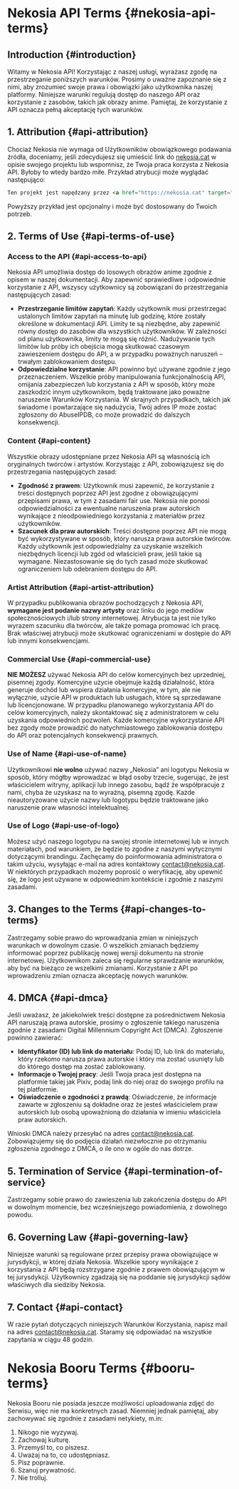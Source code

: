 [//]: # (Title: Terms of Service - Nekosia Docs)
[//]: # (Description: )
[//]: # (Tags: )
[//]: # (Canonical: tos)
[//]: # (Creation date: 2024-08-18)
[//]: # (Last update: 2024-08-18)
[//]: # (Contributors: Sefinek)

# Nekosia API Terms {#nekosia-api-terms}

## Introduction {#introduction}
Witamy w Nekosia API! Korzystając z naszej usługi, wyrażasz zgodę na przestrzeganie poniższych warunków.
Prosimy o uważne zapoznanie się z nimi, aby zrozumieć swoje prawa i obowiązki jako użytkownika naszej platformy.
Niniejsze warunki regulują dostęp do naszego API oraz korzystanie z zasobów, takich jak obrazy anime. Pamiętaj, że korzystanie z API oznacza pełną akceptację tych warunków.

## 1. Attribution {#api-attribution}
Chociaż Nekosia nie wymaga od Użytkowników obowiązkowego podawania źródła, doceniamy, jeśli zdecydujesz się umieścić link do [nekosia.cat](https://nekosia.cat) w opisie swojego projektu lub wspomnisz, że Twoja praca korzysta z Nekosia API.
Byłoby to wtedy bardzo miłe. Przykład atrybucji może wyglądać następująco:
```html
Ten projekt jest napędzany przez <a href="https://nekosia.cat" target="_blank" title="Enhance your projects with the magic of anime and a touch of feline charm meow~~! Discover why switching to Nekosia is the purrfect choice!">Nekosia API</a>.
```

Powyższy przykład jest opcjonalny i może być dostosowany do Twoich potrzeb.

## 2. Terms of Use {#api-terms-of-use}

### Access to the API {#api-access-to-api}
Nekosia API umożliwia dostęp do losowych obrazów anime zgodnie z opisem w naszej dokumentacji. Aby zapewnić sprawiedliwe i odpowiednie korzystanie z API, wszyscy użytkownicy są zobowiązani do przestrzegania następujących zasad:
- **Przestrzeganie limitów zapytań**: Każdy użytkownik musi przestrzegać ustalonych limitów zapytań na minutę lub godzinę, które zostały określone w dokumentacji API. Limity te są niezbędne, aby zapewnić równy dostęp do zasobów dla wszystkich użytkowników. W zależności od planu użytkownika, limity te mogą się różnić. Nadużywanie tych limitów lub próby ich obejścia mogą skutkować czasowym zawieszeniem dostępu do API, a w przypadku poważnych naruszeń – trwałym zablokowaniem dostępu.
- **Odpowiedzialne korzystanie**: API powinno być używane zgodnie z jego przeznaczeniem. Wszelkie próby manipulowania funkcjonalnością API, omijania zabezpieczeń lub korzystania z API w sposób, który może zaszkodzić innym użytkownikom, będą traktowane jako poważne naruszenie Warunków Korzystania. W skrajnych przypadkach, takich jak świadome i powtarzające się nadużycia, Twój adres IP może zostać zgłoszony do AbuseIPDB, co może prowadzić do dalszych konsekwencji.

### Content {#api-content}
Wszystkie obrazy udostępniane przez Nekosia API są własnością ich oryginalnych twórców i artystów. Korzystając z API, zobowiązujesz się do przestrzegania następujących zasad:
- **Zgodność z prawem**: Użytkownik musi zapewnić, że korzystanie z treści dostępnych poprzez API jest zgodne z obowiązującymi przepisami prawa, w tym z zasadami fair use. Nekosia nie ponosi odpowiedzialności za ewentualne naruszenia praw autorskich wynikające z nieodpowiedniego korzystania z materiałów przez użytkowników.
- **Szacunek dla praw autorskich**: Treści dostępne poprzez API nie mogą być wykorzystywane w sposób, który narusza prawa autorskie twórców. Każdy użytkownik jest odpowiedzialny za uzyskanie wszelkich niezbędnych licencji lub zgód od właścicieli praw, jeśli takie są wymagane. Niezastosowanie się do tych zasad może skutkować ograniczeniem lub odebraniem dostępu do API.

### Artist Attribution {#api-artist-attribution}
W przypadku publikowania obrazów pochodzących z Nekosia API, **wymagane jest podanie nazwy artysty** oraz linku do jego mediów społecznościowych i/lub strony internetowej. Atrybucja ta jest nie tylko wyrazem szacunku dla twórców, ale także pomaga promować ich pracę. Brak właściwej atrybucji może skutkować ograniczeniami w dostępie do API lub innymi konsekwencjami.

### Commercial Use {#api-commercial-use}
**NIE MOŻESZ** używać Nekosia API do celów komercyjnych bez uprzedniej, pisemnej zgody.
Komercyjne użycie obejmuje każdą działalność, która generuje dochód lub wspiera działania komercyjne, w tym, ale nie wyłącznie, użycie API w produktach lub usługach, które są sprzedawane lub licencjonowane.
W przypadku planowanego wykorzystania API do celów komercyjnych, należy skontaktować się z administratorem w celu uzyskania odpowiednich pozwoleń.
Każde komercyjne wykorzystanie API bez zgody może prowadzić do natychmiastowego zablokowania dostępu do API oraz potencjalnych konsekwencji prawnych.

### Use of Name {#api-use-of-name}
Użytkownikowi **nie wolno** używać nazwy „Nekosia” ani logotypu Nekosia w sposób, który mógłby wprowadzać w błąd osoby trzecie, sugerując, że jest właścicielem witryny, aplikacji lub innego zasobu, bądź że współpracuje z nami, chyba że uzyskasz na to wyraźną, pisemną zgodę.
Każde nieautoryzowane użycie nazwy lub logotypu będzie traktowane jako naruszenie praw własności intelektualnej.

### Use of Logo {#api-use-of-logo}
Możesz użyć naszego logotypu na swojej stronie internetowej lub w innych materiałach, pod warunkiem, że będzie to zgodne z naszymi wytycznymi dotyczącymi brandingu.
Zachęcamy do poinformowania administratora o takim użyciu, wysyłając e-mail na adres kontaktowy contact@nekosia.cat.
W niektórych przypadkach możemy poprosić o weryfikację, aby upewnić się, że logo jest używane w odpowiednim kontekście i zgodnie z naszymi zasadami.

## 3. Changes to the Terms {#api-changes-to-terms}
Zastrzegamy sobie prawo do wprowadzania zmian w niniejszych warunkach w dowolnym czasie.
O wszelkich zmianach będziemy informować poprzez publikację nowej wersji dokumentu na stronie internetowej.
Użytkownikom zaleca się regularne sprawdzanie warunków, aby być na bieżąco ze wszelkimi zmianami. Korzystanie z API po wprowadzeniu zmian oznacza akceptację nowych warunków.

## 4. DMCA {#api-dmca}
Jeśli uważasz, że jakiekolwiek treści dostępne za pośrednictwem Nekosia API naruszają prawa autorskie, prosimy o zgłoszenie takiego naruszenia zgodnie z zasadami Digital Millennium Copyright Act (DMCA).
Zgłoszenie powinno zawierać:
- **Identyfikator (ID) lub link do materiału**: Podaj ID, lub link do materiału, który rzekomo narusza prawa autorskie i który ma zostać usunięty lub do którego dostęp ma zostać zablokowany.
- **Informacje o Twojej pracy**: Jeśli Twoja praca jest dostępna na platformie takiej jak Pixiv, podaj link do niej oraz do swojego profilu na tej platformie.
- **Oświadczenie o zgodności z prawdą**: Oświadczenie, że informacje zawarte w zgłoszeniu są dokładne oraz że jesteś właścicielem praw autorskich lub osobą upoważnioną do działania w imieniu właściciela praw autorskich.

Wnioski DMCA należy przesyłać na adres contact@nekosia.cat. Zobowiązujemy się do podjęcia działań niezwłocznie po otrzymaniu zgłoszenia zgodnego z DMCA, o ile ono w ogóle do nas dotrze.

## 5. Termination of Service {#api-termination-of-service}
Zastrzegamy sobie prawo do zawieszenia lub zakończenia dostępu do API w dowolnym momencie, bez wcześniejszego powiadomienia, z dowolnego powodu.

## 6. Governing Law {#api-governing-law}
Niniejsze warunki są regulowane przez przepisy prawa obowiązujące w jurysdykcji, w której działa Nekosia.
Wszelkie spory wynikające z korzystania z API będą rozstrzygane zgodnie z prawem obowiązującym w tej jurysdykcji.
Użytkownicy zgadzają się na poddanie się jurysdykcji sądów właściwych dla siedziby Nekosia.

## 7. Contact {#api-contact}
W razie pytań dotyczących niniejszych Warunków Korzystania, napisz mail na adres contact@nekosia.cat. Staramy się odpowiadać na wszystkie zapytania w ciągu 48 godzin.


# Nekosia Booru Terms {#booru-terms}
Nekosia Booru nie posiada jeszcze możliwości uploadowania zdjęć do Serwisu, więc nie ma konkretnych zasad.
Niemniej jednak pamiętaj, aby zachowywać się zgodnie z zasadami netykiety, m.in:
1. Nikogo nie wyzywaj.
2. Zachowaj kulturę.
3. Przemyśl to, co piszesz.
4. Uważaj na to, co udostępniasz.
5. Pisz poprawnie.
6. Szanuj prywatność.
7. Nie trolluj.